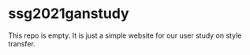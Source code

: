 # ssg2021ganstudy

This repo is empty.
It is just a simple website for our user study on style transfer.
